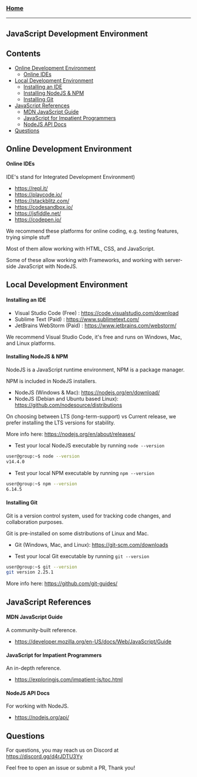 
### [Home](https://pikaxyz420.github.io/guides/)

---

## JavaScript Development Environment

## Contents

- [Online Development Environment](#online-development-environment)
  - [Online IDEs](#online-ides)
- [Local Development Environment](#local-development-environment)
  - [Installing an IDE](#installing-an-ide)
  - [Installing NodeJS & NPM](#installing-nodejs--npm)
  - [Installing Git](#installing-git)
- [JavaScript References](#javascript-references)
  - [MDN JavaScript Guide](#mdn-javascript-guide)
  - [JavaScript for Impatient Programmers](#javascript-for-impatient-programmers)
  - [NodeJS API Docs](#nodejs-api-docs)
- [Questions](#questions)

## Online Development Environment

#### Online IDEs

IDE's stand for Integrated Development Environment)

- https://repl.it/
- https://playcode.io/
- https://stackblitz.com/
- https://codesandbox.io/
- https://jsfiddle.net/
- https://codepen.io/

We recommend these platforms for online coding, e.g. testing features, trying simple stuff

Most of them allow working with HTML, CSS, and JavaScript.

Some of these allow working with Frameworks, and working with server-side JavaScript with NodeJS.

## Local Development Environment

#### Installing an IDE

- Visual Studio Code (Free) : https://code.visualstudio.com/download
- Sublime Text (Paid) : https://www.sublimetext.com/
- JetBrains WebStorm (Paid) : https://www.jetbrains.com/webstorm/

We recommend Visual Studio Code, it's free and runs on Windows, Mac, and Linux platforms.

#### Installing NodeJS & NPM

NodeJS is a JavaScript runtime environment, NPM is a package manager.

NPM is included in NodeJS installers.

- NodeJS (Windows & Mac): https://nodejs.org/en/download/
- NodeJS (Debian and Ubuntu based Linux): https://github.com/nodesource/distributions

On choosing between LTS (long-term-support) vs Current release, we prefer installing the LTS versions for stability.

More info here: https://nodejs.org/en/about/releases/

- Test your local NodeJS executable by running `node --version`

```sh
user@group:~$ node --version
v14.4.0
```

- Test your local NPM executable by running `npm --version`

```sh
user@group:~$ npm --version
6.14.5
```

#### Installing Git

Git is a version control system, used for tracking code changes, and collaboration purposes.

Git is pre-installed on some distributions of Linux and Mac.

- Git (Windows, Mac, and Linux): https://git-scm.com/downloads

- Test your local Git executable by running `git --version`

```sh
user@group:~$ git --version
git version 2.25.1
```

More info here: https://github.com/git-guides/

## JavaScript References

#### MDN JavaScript Guide

A community-built reference.

- https://developer.mozilla.org/en-US/docs/Web/JavaScript/Guide

#### JavaScript for Impatient Programmers

An in-depth reference.

- https://exploringjs.com/impatient-js/toc.html

#### NodeJS API Docs

For working with NodeJS.

- https://nodejs.org/api/

## Questions

For questions, you may reach us on Discord at https://discord.gg/d4rJDTU3Yy

Feel free to open an issue or submit a PR, Thank you!
